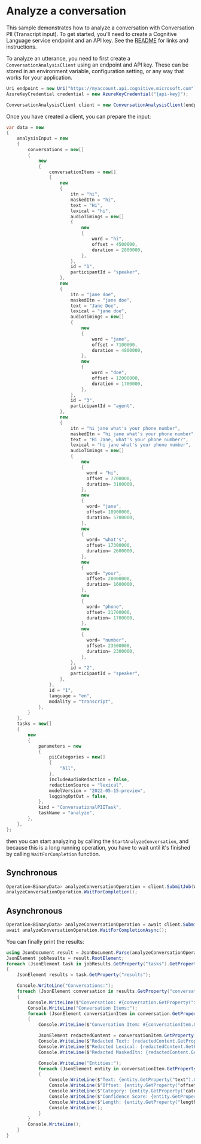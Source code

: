 # Analyze a conversation

This sample demonstrates how to analyze a conversation with Conversation PII (Transcript input). To get started, you'll need to create a Cognitive Language service endpoint and an API key. See the [README](https://github.com/Azure/azure-sdk-for-net/blob/main/sdk/cognitivelanguage/Azure.AI.Language.Conversations/README.md) for links and instructions.

To analyze an utterance, you need to first create a `ConversationAnalysisClient` using an endpoint and API key. These can be stored in an environment variable, configuration setting, or any way that works for your application.

```C# Snippet:ConversationAnalysisClient_Create
Uri endpoint = new Uri("https://myaccount.api.cognitive.microsoft.com");
AzureKeyCredential credential = new AzureKeyCredential("{api-key}");

ConversationAnalysisClient client = new ConversationAnalysisClient(endpoint, credential);
```

Once you have created a client, you can prepare the input:

```C# Snippet:StartAnalyzeConversation_ConversationPII_Transcript_Input
var data = new
{
    analysisInput = new
    {
        conversations = new[]
        {
            new
            {
                conversationItems = new[]
                {
                    new
                    {
                        itn = "hi",
                        maskedItn = "hi",
                        text = "Hi",
                        lexical = "hi",
                        audioTimings = new[]
                        {
                            new
                            {
                                word = "hi",
                                offset = 4500000,
                                duration = 2800000,
                            },
                        },
                        id = "1",
                        participantId = "speaker",
                    },
                    new
                    {
                        itn = "jane doe",
                        maskedItn = "jane doe",
                        text = "Jane Doe",
                        lexical = "jane doe",
                        audioTimings = new[]
                        {
                            new
                            {
                                word = "jane",
                                offset = 7100000,
                                duration = 4800000,
                            },
                            new
                            {
                                word = "doe",
                                offset = 12000000,
                                duration = 1700000,
                            },
                        },
                        id = "3",
                        participantId = "agent",
                    },
                    new
                    {
                        itn = "hi jane what's your phone number",
                        maskedItn = "hi jane what's your phone number",
                        text = "Hi Jane, what's your phone number?",
                        lexical = "hi jane what's your phone number",
                        audioTimings = new[]
                        {
                            new
                            {
                              word = "hi",
                              offset = 7700000,
                              duration= 3100000,
                            },
                            new
                            {
                              word= "jane",
                              offset= 10900000,
                              duration= 5700000,
                            },
                            new
                            {
                              word= "what's",
                              offset= 17300000,
                              duration= 2600000,
                            },
                            new
                            {
                              word= "your",
                              offset= 20000000,
                              duration= 1600000,
                            },
                            new
                            {
                              word= "phone",
                              offset= 21700000,
                              duration= 1700000,
                            },
                            new
                            {
                              word= "number",
                              offset= 23500000,
                              duration= 2300000,
                            },
                        },
                        id = "2",
                        participantId = "speaker",
                    },
                },
                id = "1",
                language = "en",
                modality = "transcript",
            },
        }
    },
    tasks = new[]
    {
        new
        {
            parameters = new
            {
                piiCategories = new[]
                {
                    "All",
                },
                includeAudioRedaction = false,
                redactionSource = "lexical",
                modelVersion = "2022-05-15-preview",
                loggingOptOut = false,
            },
            kind = "ConversationalPIITask",
            taskName = "analyze",
        },
    },
};
```

then you can start analyzing by calling the `StartAnalyzeConversation`, and because this is a long running operation, you have to wait until it's finished by calling `WaitForCompletion` function.

## Synchronous

```C# Snippet:StartAnalyzeConversation_StartAnalayzing
Operation<BinaryData> analyzeConversationOperation = client.SubmitJob(WaitUntil.Started, RequestContent.Create(data));
analyzeConversationOperation.WaitForCompletion();
```

## Asynchronous

```C# Snippet:StartAnalyzeConversationAsync_StartAnalayzing
Operation<BinaryData> analyzeConversationOperation = await client.SubmitJobAsync(WaitUntil.Started, RequestContent.Create(data));
await analyzeConversationOperation.WaitForCompletionAsync();
```

You can finally print the results:

```C# Snippet:StartAnalyzeConversation_ConversationPII_Transcript_Results
using JsonDocument result = JsonDocument.Parse(analyzeConversationOperation.Value.ToStream());
JsonElement jobResults = result.RootElement;
foreach (JsonElement task in jobResults.GetProperty("tasks").GetProperty("items").EnumerateArray())
{
    JsonElement results = task.GetProperty("results");

    Console.WriteLine("Conversations:");
    foreach (JsonElement conversation in results.GetProperty("conversations").EnumerateArray())
    {
        Console.WriteLine($"Conversation: #{conversation.GetProperty("id").GetString()}");
        Console.WriteLine("Conversation Items:");
        foreach (JsonElement conversationItem in conversation.GetProperty("conversationItems").EnumerateArray())
        {
            Console.WriteLine($"Conversation Item: #{conversationItem.GetProperty("id").GetString()}");

            JsonElement redactedContent = conversationItem.GetProperty("redactedContent");
            Console.WriteLine($"Redacted Text: {redactedContent.GetProperty("text").GetString()}");
            Console.WriteLine($"Redacted Lexical: {redactedContent.GetProperty("lexical").GetString()}");
            Console.WriteLine($"Redacted MaskedItn: {redactedContent.GetProperty("maskedItn").GetString()}");

            Console.WriteLine("Entities:");
            foreach (JsonElement entity in conversationItem.GetProperty("entities").EnumerateArray())
            {
                Console.WriteLine($"Text: {entity.GetProperty("text").GetString()}");
                Console.WriteLine($"Offset: {entity.GetProperty("offset").GetInt32()}");
                Console.WriteLine($"Category: {entity.GetProperty("category").GetString()}");
                Console.WriteLine($"Confidence Score: {entity.GetProperty("confidenceScore").GetSingle()}");
                Console.WriteLine($"Length: {entity.GetProperty("length").GetInt32()}");
                Console.WriteLine();
            }
        }
        Console.WriteLine();
    }
}
```